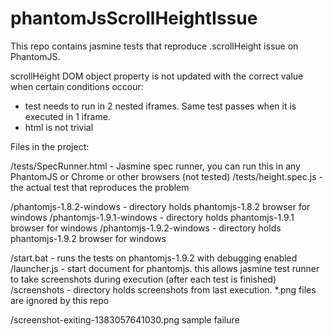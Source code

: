 phantomJsScrollHeightIssue
==========================

This repo contains jasmine tests that reproduce .scrollHeight issue on PhantomJS.

scrollHeight DOM object property is not updated with the correct value when certain conditions occour:
* test needs to run in 2 nested iframes. Same test passes when it is executed in 1 iframe.
* html is not trivial

Files in the project:

/tests/SpecRunner.html - Jasmine spec runner, you can run this in any PhantomJS or Chrome or other browsers (not tested)
/tests/height.spec.js - the actual test that reproduces the problem

/phantomjs-1.8.2-windows - directory holds phantomjs-1.8.2 browser for windows
/phantomjs-1.9.1-windows - directory holds phantomjs-1.9.1 browser for windows
/phantomjs-1.9.2-windows - directory holds phantomjs-1.9.2 browser for windows

/start.bat - runs the tests on phantomjs-1.9.2 with debugging enabled
/launcher.js - start document for phantomjs. this allows jasmine test runner to take screenshots during execution (after each test is finished)
/screenshots - directory holds screenshots from last execution. *.png files are ignored by this repo

/screenshot-exiting-1383057641030.png sample failure
